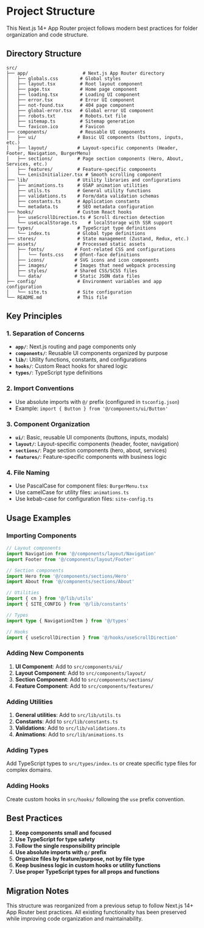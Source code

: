 # Project Structure

This Next.js 14+ App Router project follows modern best practices for folder organization and code structure.

## Directory Structure

```
src/
├── app/                    # Next.js App Router directory
│   ├── globals.css        # Global styles
│   ├── layout.tsx         # Root layout component
│   ├── page.tsx           # Home page component
│   ├── loading.tsx        # Loading UI component
│   ├── error.tsx          # Error UI component
│   ├── not-found.tsx      # 404 page component
│   ├── global-error.tsx   # Global error UI component
│   ├── robots.txt         # Robots.txt file
│   ├── sitemap.ts         # Sitemap generation
│   └── favicon.ico        # Favicon
├── components/            # Reusable UI components
│   ├── ui/               # Basic UI components (buttons, inputs, etc.)
│   ├── layout/           # Layout-specific components (Header, Footer, Navigation, BurgerMenu)
│   ├── sections/         # Page section components (Hero, About, Services, etc.)
│   ├── features/         # Feature-specific components
│   └── LenisInitializer.tsx # Smooth scrolling component
├── lib/                  # Utility libraries and configurations
│   ├── animations.ts     # GSAP animation utilities
│   ├── utils.ts          # General utility functions
│   ├── validations.ts    # Form/data validation schemas
│   ├── constants.ts      # Application constants
│   └── metadata.ts       # SEO metadata configuration
├── hooks/                # Custom React hooks
│   ├── useScrollDirection.ts # Scroll direction detection
│   └── useLocalStorage.ts    # localStorage with SSR support
├── types/                # TypeScript type definitions
│   └── index.ts          # Global type definitions
├── stores/               # State management (Zustand, Redux, etc.)
├── assets/               # Processed static assets
│   ├── fonts/           # Font-related CSS and configurations
│   │   └── fonts.css    # @font-face definitions
│   ├── icons/           # SVG icons and icon components
│   ├── images/          # Images that need webpack processing
│   ├── styles/          # Shared CSS/SCSS files
│   └── data/            # Static JSON data files
├── config/               # Environment variables and app configuration
│   └── site.ts           # Site configuration
└── README.md             # This file
```

## Key Principles

### 1. Separation of Concerns
- **`app/`**: Next.js routing and page components only
- **`components/`**: Reusable UI components organized by purpose
- **`lib/`**: Utility functions, constants, and configurations
- **`hooks/`**: Custom React hooks for shared logic
- **`types/`**: TypeScript type definitions

### 2. Import Conventions
- Use absolute imports with `@/` prefix (configured in `tsconfig.json`)
- Example: `import { Button } from '@/components/ui/Button'`

### 3. Component Organization
- **`ui/`**: Basic, reusable UI components (buttons, inputs, modals)
- **`layout/`**: Layout-specific components (header, footer, navigation)
- **`sections/`**: Page section components (hero, about, services)
- **`features/`**: Feature-specific components with business logic

### 4. File Naming
- Use PascalCase for component files: `BurgerMenu.tsx`
- Use camelCase for utility files: `animations.ts`
- Use kebab-case for configuration files: `site-config.ts`

## Usage Examples

### Importing Components
```typescript
// Layout components
import Navigation from '@/components/layout/Navigation'
import Footer from '@/components/layout/Footer'

// Section components
import Hero from '@/components/sections/Hero'
import About from '@/components/sections/About'

// Utilities
import { cn } from '@/lib/utils'
import { SITE_CONFIG } from '@/lib/constants'

// Types
import type { NavigationItem } from '@/types'

// Hooks
import { useScrollDirection } from '@/hooks/useScrollDirection'
```

### Adding New Components
1. **UI Component**: Add to `src/components/ui/`
2. **Layout Component**: Add to `src/components/layout/`
3. **Section Component**: Add to `src/components/sections/`
4. **Feature Component**: Add to `src/components/features/`

### Adding Utilities
1. **General utilities**: Add to `src/lib/utils.ts`
2. **Constants**: Add to `src/lib/constants.ts`
3. **Validations**: Add to `src/lib/validations.ts`
4. **Animations**: Add to `src/lib/animations.ts`

### Adding Types
Add TypeScript types to `src/types/index.ts` or create specific type files for complex domains.

### Adding Hooks
Create custom hooks in `src/hooks/` following the `use` prefix convention.

## Best Practices

1. **Keep components small and focused**
2. **Use TypeScript for type safety**
3. **Follow the single responsibility principle**
4. **Use absolute imports with `@/` prefix**
5. **Organize files by feature/purpose, not by file type**
6. **Keep business logic in custom hooks or utility functions**
7. **Use proper TypeScript types for all props and functions**

## Migration Notes

This structure was reorganized from a previous setup to follow Next.js 14+ App Router best practices. All existing functionality has been preserved while improving code organization and maintainability.
